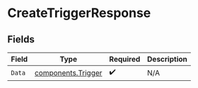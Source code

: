 # CreateTriggerResponse


## Fields

| Field                                                    | Type                                                     | Required                                                 | Description                                              |
| -------------------------------------------------------- | -------------------------------------------------------- | -------------------------------------------------------- | -------------------------------------------------------- |
| `Data`                                                   | [components.Trigger](../../models/components/trigger.md) | :heavy_check_mark:                                       | N/A                                                      |